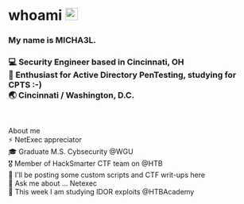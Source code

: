 <div align="left">
  <h1> whoami <img src="https://media.giphy.com/media/hvRJCLFzcasrR4ia7z/giphy.gif" width="25px"></h1>
</div>
 
<p align='center'> 
<div align="left">
<h3>My name is MICHA3L.</h3> 
</div>
<div align="left">
<h3>💻 Security Engineer based in Cincinnati, OH <br>
🌱 Enthusiast for Active Directory PenTesting, studying for CPTS :-)<br>
🌏 Cincinnati / Washington, D.C.</h3> <br>
</div>

About me <br>
⚡ NetExec appreciator <br>
🎓 Graduate M.S. Cybsecurity @WGU<br>
🎖 Member of HackSmarter CTF team on @HTB<br>
👀 I'll be posting some custom scripts and CTF writ-ups here<br>
💬 Ask me about ... Netexec<br>
🌱 This week I am studying IDOR exploits @HTBAcademy<br>

<!--
**MICHA3L-36/MICHA3L-36** is a ✨ _special_ ✨ repository because its `README.md` (this file) appears on your GitHub profile.

Here are some ideas to get you started:

- 🔭 I’m currently working on ...
- 🌱 I’m currently learning ...
- 👯 I’m looking to collaborate on ...
- 🤔 I’m looking for help with ...
- 💬 Ask me about ...
- 📫 How to reach me: ...
- 😄 Pronouns: ...
- ⚡ Fun fact: ...
-->
